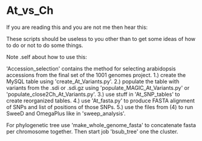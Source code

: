 # At_vs_Ch

If you are reading this and you are not me then hear this:

These scripts should be useless to you other than to get some ideas of how to do or not to do some things.

Note .self about how to use this:

'Accession_selection' contains the method for selecting arabidopsis accessions from the final set of the 1001 genomes project. 
1.) create the MySQL table using 'create_At_Variants.py'. 
2.) populate the table with variants from the .sdi or .sdi.gz using 'populate_MAGIC_At_Variants.py' or 'populate_close2Ch_At_Variants.py'.
3.) use stuff in 'At_SNP_tables' to create reorganized tables.
4.) use 'At_fasta.py' to produce FASTA alignment of SNPs and list of positions of those SNPs.
5.) use the files from (4) to run SweeD and OmegaPlus like in 'sweep_analysis'.

For phylogenetic tree use 'make_whole_genome_fasta' to concatenate fasta per chromosome together. Then start job 'bsub_tree' one the cluster.
